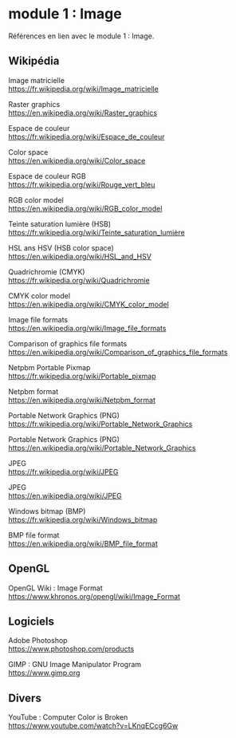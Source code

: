 # module 1 : Image 

Références en lien avec le module 1 : Image.

## Wikipédia

Image matricielle  
https://fr.wikipedia.org/wiki/Image_matricielle

Raster graphics  
https://en.wikipedia.org/wiki/Raster_graphics

Espace de couleur  
https://fr.wikipedia.org/wiki/Espace_de_couleur

Color space  
https://en.wikipedia.org/wiki/Color_space

Espace de couleur RGB  
https://fr.wikipedia.org/wiki/Rouge_vert_bleu

RGB color model  
https://en.wikipedia.org/wiki/RGB_color_model

Teinte saturation lumière (HSB) 
https://fr.wikipedia.org/wiki/Teinte_saturation_lumière

HSL ans HSV (HSB color space)  
https://en.wikipedia.org/wiki/HSL_and_HSV

Quadrichromie (CMYK)  
https://fr.wikipedia.org/wiki/Quadrichromie

CMYK color model  
https://en.wikipedia.org/wiki/CMYK_color_model

Image file formats  
https://en.wikipedia.org/wiki/Image_file_formats

Comparison of graphics file formats  
https://en.wikipedia.org/wiki/Comparison_of_graphics_file_formats

Netpbm Portable Pixmap  
https://fr.wikipedia.org/wiki/Portable_pixmap

Netpbm format  
https://en.wikipedia.org/wiki/Netpbm_format

Portable Network Graphics (PNG)  
https://fr.wikipedia.org/wiki/Portable_Network_Graphics

Portable Network Graphics (PNG)  
https://en.wikipedia.org/wiki/Portable_Network_Graphics

JPEG  
https://fr.wikipedia.org/wiki/JPEG

JPEG  
https://en.wikipedia.org/wiki/JPEG

Windows bitmap (BMP)  
https://fr.wikipedia.org/wiki/Windows_bitmap

BMP file format  
https://en.wikipedia.org/wiki/BMP_file_format

## OpenGL

OpenGL Wiki : Image Format  
https://www.khronos.org/opengl/wiki/Image_Format

## Logiciels

Adobe Photoshop  
https://www.photoshop.com/products

GIMP : GNU Image Manipulator Program  
https://www.gimp.org

## Divers

YouTube : Computer Color is Broken  
https://www.youtube.com/watch?v=LKnqECcg6Gw
